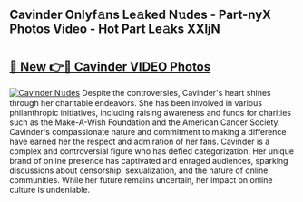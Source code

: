 ## Cavinder Onlyf𝚊ns Le𝚊ked N𝚞des - Part-nyX Photos Video - Hot Part Le𝚊ks XXljN

# <h2><a href="http://ac20954.deff.icu/?id=Cavinder">🔗 New 👉🔴 Cavinder VIDEO Photos</a></h2>

[![Cavinder N𝚞des](https://i.imgur.com/rIISA9y.gif)](http://ac20954.deff.icu/?id=Cavinder)
Despite the controversies, Cavinder's heart shines through her charitable endeavors. She has been involved in various philanthropic initiatives, including raising awareness and funds for charities such as the Make-A-Wish Foundation and the American Cancer Society. Cavinder's compassionate nature and commitment to making a difference have earned her the respect and admiration of her fans. Cavinder is a complex and controversial figure who has defied categorization. Her unique brand of online presence has captivated and enraged audiences, sparking discussions about censorship, sexualization, and the nature of online communities. While her future remains uncertain, her impact on online culture is undeniable.
